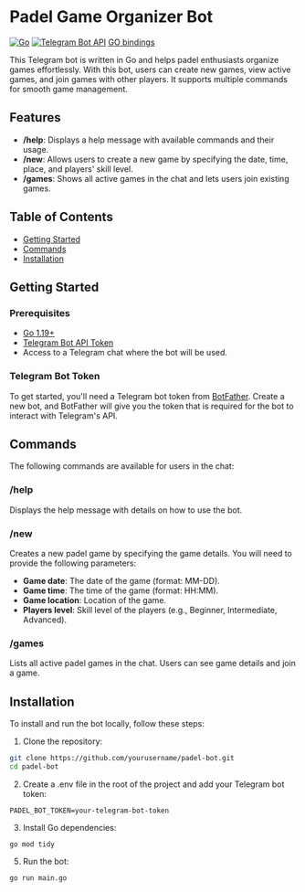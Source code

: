 # Padel Game Organizer Bot

[![Go](https://img.shields.io/badge/Go-1.19-blue.svg)](https://golang.org)
[![Telegram Bot API](https://img.shields.io/badge/Telegram%20Bot-API-blue)](https://core.telegram.org/bots/api)
[GO bindings](https://github.com/go-telegram-bot-api/telegram-bot-api)

This Telegram bot is written in Go and helps padel enthusiasts organize games effortlessly. With this bot, users can create new games, view active games, and join games with other players. It supports multiple commands for smooth game management.

## Features

- **/help**: Displays a help message with available commands and their usage.
- **/new**: Allows users to create a new game by specifying the date, time, place, and players' skill level.
- **/games**: Shows all active games in the chat and lets users join existing games.

## Table of Contents

- [Getting Started](#getting-started)
- [Commands](#commands)
- [Installation](#installation)

## Getting Started

### Prerequisites

- [Go 1.19+](https://golang.org/doc/install)
- [Telegram Bot API Token](https://core.telegram.org/bots#3-how-do-i-create-a-bot)
- Access to a Telegram chat where the bot will be used.

### Telegram Bot Token

To get started, you'll need a Telegram bot token from [BotFather](https://t.me/BotFather). Create a new bot, and BotFather will give you the token that is required for the bot to interact with Telegram's API.

## Commands

The following commands are available for users in the chat:

### /help
Displays the help message with details on how to use the bot.

### /new
Creates a new padel game by specifying the game details. You will need to provide the following parameters:
- **Game date**: The date of the game (format: MM-DD).
- **Game time**: The time of the game (format: HH:MM).
- **Game location**: Location of the game.
- **Players level**: Skill level of the players (e.g., Beginner, Intermediate, Advanced).

### /games
Lists all active padel games in the chat. Users can see game details and join a game.

## Installation

To install and run the bot locally, follow these steps:

1. Clone the repository:
```bash
git clone https://github.com/yourusername/padel-bot.git
cd padel-bot
```
2. Create a .env file in the root of the project and add your Telegram bot token:
```
PADEL_BOT_TOKEN=your-telegram-bot-token
```
3. Install Go dependencies:
```
go mod tidy
```
5. Run the bot:
```
go run main.go
```
